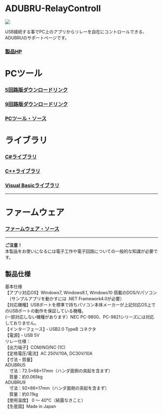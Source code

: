 # ADUBRU-RelayControll

![](https://bit-trade-one.co.jp/wp/wp-content/uploads/2019/08/3b41b291e659768dc80db779f12b911e.jpg)  

USB接続する事でPC上のアプリからリレーを自在にコントロールできる、ADUBRUのサポートページです。  

### [製品HP](https://bit-trade-one.co.jp/adubru/) 

# PCツール

### [5回路版ダウンロードリンク](https://github.com/bit-trade-one/ADUBRU-RelayControll/raw/master/PC-Tool/USB_Relay_Controll_CT_5Relay.exe)  

### [9回路版ダウンロードリンク](https://github.com/bit-trade-one/ADUBRU-RelayControll/raw/master/PC-Tool/USB_Relay_Controll_CT_9Relay.exe)  

### [PCツール・ソース](https://github.com/bit-trade-one/ADUBRU-RelayControll/tree/master/PC-Tool)  

# ライブラリ

### [C#ライブラリ](https://github.com/bit-trade-one/ADUBRU-RelayControll/tree/master/Library-Cs)

### [C++ライブラリ](https://github.com/bit-trade-one/ADUBRU-RelayControll/tree/master/Library-Cpp)

### [Visual Basicライブラリ]()

---

# ファームウェア
### [ファームウェア・ソース](https://github.com/bit-trade-one/ADUBRU-RelayControll/tree/master/Firmware)

---
 
**ご注意！**  
本製品をお使いになるには電子工作や電子回路についての一般的な知識が必要です。  

## 製品仕様

基本仕様  
【アプリ対応OS】Windows7, Windows8.1, Windows10 搭載のDOS/Vパソコン  
　（サンプルアプリを動かすには .NET Framework4.0が必要）  
【対応機種】USBポートを標準で持ちパソコン本体メーカーが上記対応OS上でのUSBポートの動作を保証している機種。  
(一部対応しない機種があります）NEC PC-9800、PC-9821シリーズには対応しておりません。  
【インターフェース】・USB2.0 TypeB コネクタ  
【電源】・USB 5V  
リレー仕様：  
【出力端子】COM/NO/NC (1C)  
【定格電圧/電流】AC 250V/10A, DC30V/10A  
【寸法・質量】  
ADUBRU5  
　寸法：72.5×68×17mm（ハンダ面側の突起を含まず）  
　質量：約0.065kg  
ADUBRU9  
　寸法：92×86×17mm（ハンダ面側の突起を含まず）  
　質量：約0.11kg  
【使用温度】 0 ～ 40℃（結露なきこと）  
【生産国】Made in Japan  
